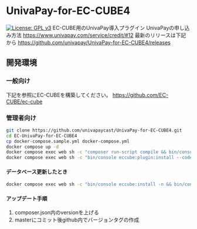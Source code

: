 # UnivaPay-for-EC-CUBE4

[![License: GPL v3](https://img.shields.io/badge/License-GPLv3-blue.svg)](https://www.gnu.org/licenses/gpl-3.0)
EC-CUBE用のUnivaPay導入プラグイン
UnivaPayの申し込み方法
<https://www.univapay.com/service/credit/#12>
最新のリリースは下記から
<https://github.com/univapay/UnivaPay-for-EC-CUBE4/releases>


## 開発環境

### 一般向け

下記を参照にEC-CUBEを構築してください。
<https://github.com/EC-CUBE/ec-cube>

### 管理者向け

```sh
git clone https://github.com/univapaycast/UnivaPay-for-EC-CUBE4.git
cd EC-UnivaPay-for-EC-CUBE4
cp docker-compose.sample.yml docker-compose.yml
docker compose up -d
docker compose exec web sh -c "composer run-script compile && bin/console eccube:install -n"
docker compose exec web sh -c "bin/console eccube:plugin:install --code=UnivaPay && bin/console eccube:plugin:enable --code=UnivaPay"
```

#### データベース更新したとき

```sh
docker compose exec web sh -c "bin/console eccube:install -n && bin/console eccube:plugin:install --code=UnivaPay && bin/console eccube:plugin:enable --code=UnivaPay"
```

#### アップデート手順

1. composer.json内のversionを上げる
2. masterにコミット後github内でバージョンタグの作成
